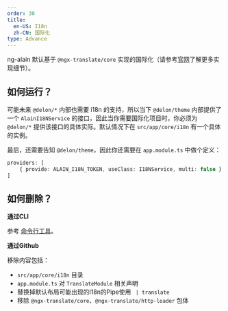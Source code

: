 ```yaml
---
order: 30
title:
  en-US: I18n
  zh-CN: 国际化
type: Advance
---
```


ng-alain 默认基于 `@ngx-translate/core` 实现的国际化（请参考[官网](https://github.com/ngx-translate/core)了解更多实现细节）。

## 如何运行？

可能未来 `@delon/*` 内部也需要 i18n 的支持，所以当下 `@delon/theme` 内部提供了一个 `AlainI18NService` 的接口，因此当你需要国际化项目时，你必须为 `@delon/*` 提供该接口的具体实际。默认情况下在 `src/app/core/i18n` 有一个具体的实例。

最后，还需要告知 `@delon/theme`，因此你还需要在 `app.module.ts` 中做个定义：

```ts
providers: [
    { provide: ALAIN_I18N_TOKEN, useClass: I18NService, multi: false }
]
```

## 如何删除？

**通过CLI**

参考 [命令行工具](/cli)。

**通过Github**

移除内容包括：

+ `src/app/core/i18n` 目录
+ `app.module.ts` 对 `TranslateModule` 相关声明
+ 替换掉默认布局可能出现的I18n的Pipe使用 ` | translate`
+ 移除 `@ngx-translate/core`、`@ngx-translate/http-loader` 包体
